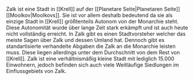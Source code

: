 Zalk ist eine Stadt in [[Krell]] auf der [[Planetare Seite|Planetaren Seite]] [[Moolkov|Moolkovs]]. Sie ist vor allem deshalb bedeutend da sie als einzige Stadt in [[Krell]] größtenteils Autonom von der Monarchie steht. Diese Autonomität wurde über lange Zeit stark erkämpft und ist auch heute nicht vollständig erreicht. 
In Zalk gibt es einen Stadtvorsteher welcher das meiste Sagen über Zalk und dessen Umland hat. Dennoch gibt es standartisierte verhandelte Abgaben die Zalk an die Monarchie leisten muss. Diese liegen allerdings unter dem Durchschnitt von dem Rest von [[Krell]].
Zalk ist eine verhältnismäßig kleine Stadt mit lediglich 15.000 Einwohnern, jedoch befinden sich auch viele Weitläufige Siedlungen im Einflussgebiets von Zalk.